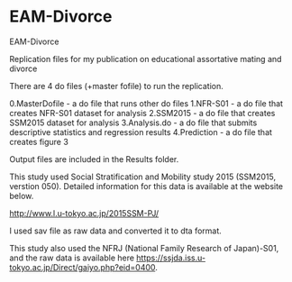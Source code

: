 # EAM-Divorce
EAM-Divorce

Replication files for my publication on educational assortative mating and divorce

There are 4 do files (+master fofile) to run the replication.


0.MasterDofile - a do file that runs other do files
1.NFR-S01 - a do file that creates NFR-S01 dataset for analysis 
2.SSM2015 - a do file that creates SSM2015 dataset for analysis 
3.Analysis.do - a do file that submits descriptive statistics and regression results
4.Prediction - a do file that creates figure 3 

Output files are included in the Results folder.

This study used Social Stratification and Mobility study 2015 (SSM2015, verstion 050). Detailed information for this data is available at the website below.

http://www.l.u-tokyo.ac.jp/2015SSM-PJ/

I used sav file as raw data and converted it to dta format.

This study also used the NFRJ (National Family Research of Japan)-S01, and the raw data is available here https://ssjda.iss.u-tokyo.ac.jp/Direct/gaiyo.php?eid=0400. 
